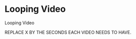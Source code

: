 Looping Video
==================

Looping Video

REPLACE X BY THE SECONDS EACH VIDEO NEEDS TO HAVE.
